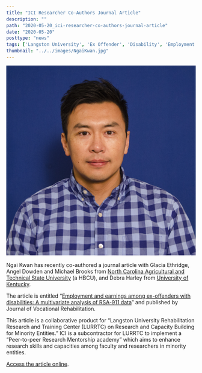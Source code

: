 ```yaml
---
title: "ICI Researcher Co-Authors Journal Article"
description: ""
path: "2020-05-20_ici-researcher-co-authors-journal-article"
date: "2020-05-20"
posttype: "news"
tags: ['Langston University', 'Ex Offender', 'Disability', 'Employment', 'Earnings']
thumbnail: "../../images/NgaiKwan.jpg"
---
```


![Researcher Ngai Kwan](../../images/NgaiKwan.jpg)



Ngai Kwan has recently co-authored a journal article with Glacia Ethridge, Angel Dowden and Michael Brooks from  [North Carolina Agricultural and Technical State University](https://www.ncat.edu/)  (a HBCU), and Debra Harley from  [University of Kentucky](http://www.uky.edu/UKHome/).

The article is entitled “[Employment and earnings among ex-offenders with disabilities: A multivariate analysis of RSA-911 data](https://content.iospress.com/articles/journal-of-vocational-rehabilitation/jvr201077)” and published by Journal of Vocational Rehabilitation.

This article is a collaborative product for “Langston University Rehabilitation Research and Training Center (LURRTC) on Research and Capacity Building for Minority Entities.” ICI is a subcontractor for LURRTC to implement a “Peer-to-peer Research Mentorship academy” which aims to enhance research skills and capacities among faculty and researchers in minority entities.

[Access the article online](https://content.iospress.com/articles/journal-of-vocational-rehabilitation/jvr201077).

